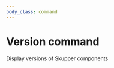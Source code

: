 ```yaml
---
body_class: command
---
```


# Version command

<section>

Display versions of Skupper components

</section>
